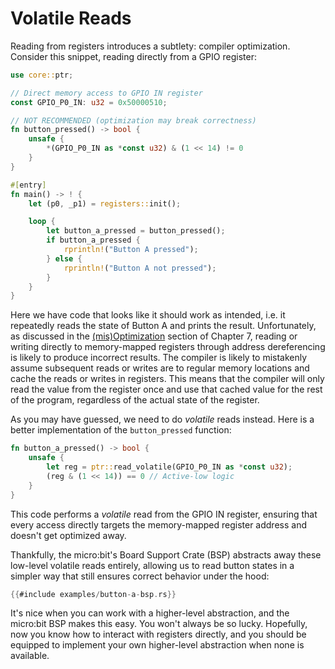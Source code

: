 # Volatile Reads

Reading from registers introduces a subtlety: compiler optimization. Consider this snippet, reading directly from a GPIO register:

```rust
use core::ptr;

// Direct memory access to GPIO IN register 
const GPIO_P0_IN: u32 = 0x50000510;

// NOT RECOMMENDED (optimization may break correctness)
fn button_pressed() -> bool {
    unsafe {
        *(GPIO_P0_IN as *const u32) & (1 << 14) != 0
    }
}

#[entry]
fn main() -> ! {
    let (p0, _p1) = registers::init();

    loop {
        let button_a_pressed = button_pressed();
        if button_a_pressed {
            rprintln!("Button A pressed");
        } else {
            rprintln!("Button A not pressed");
        }
    }
}
```

Here we have code that looks like it should work as intended, i.e. it repeatedly reads the state of Button A and prints the result. Unfortunately, as discussed in the [(mis)Optimization](../07-registers/misoptimization.md) section of Chapter 7, reading or writing directly to memory-mapped registers through address dereferencing is likely to produce incorrect results.  The compiler is likely to mistakenly assume subsequent reads or writes are to regular memory locations and cache the reads or writes in registers.  This means that the compiler will only read the value from the register once and use that cached value for the rest of the program, regardless of the actual state of the register.

As you may have guessed, we need to do *volatile* reads instead.  Here is a better implementation of the `button_pressed` function:

```rust
fn button_a_pressed() -> bool {
    unsafe {
        let reg = ptr::read_volatile(GPIO_P0_IN as *const u32);
        (reg & (1 << 14)) == 0 // Active-low logic
    }
}
```

This code performs a *volatile* read from the GPIO IN register, ensuring that every access directly targets the memory-mapped register address and doesn't get optimized away.  

Thankfully, the micro:bit's Board Support Crate (BSP) abstracts away these low-level volatile reads entirely, allowing us to read button states in a simpler way that still ensures correct behavior under the hood:

```rust
{{#include examples/button-a-bsp.rs}}
```

It's nice when you can work with a higher-level abstraction, and the micro:bit BSP makes this easy.  You won't always be so lucky.  Hopefully, now you know how to interact with registers directly, and you should be equipped to implement your own higher-level abstraction when none is available.